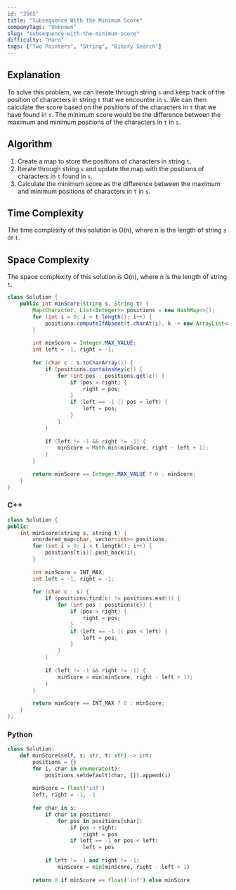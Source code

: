 ```yaml
---
id: "2565"
title: "Subsequence With the Minimum Score"
companyTags: "Unknown"
slug: "subsequence-with-the-minimum-score"
difficulty: "Hard"
tags: ["Two Pointers", "String", "Binary Search"]
---
```


## Explanation
To solve this problem, we can iterate through string `s` and keep track of the position of characters in string `t` that we encounter in `s`. We can then calculate the score based on the positions of the characters in `t` that we have found in `s`. The minimum score would be the difference between the maximum and minimum positions of the characters in `t` in `s`.

## Algorithm
1. Create a map to store the positions of characters in string `t`.
2. Iterate through string `s` and update the map with the positions of characters in `t` found in `s`.
3. Calculate the minimum score as the difference between the maximum and minimum positions of characters in `t` in `s`.

## Time Complexity
The time complexity of this solution is O(n), where n is the length of string `s` or `t`.

## Space Complexity
The space complexity of this solution is O(n), where n is the length of string `t`.
```java
class Solution {
    public int minScore(String s, String t) {
        Map<Character, List<Integer>> positions = new HashMap<>();
        for (int i = 0; i < t.length(); i++) {
            positions.computeIfAbsent(t.charAt(i), k -> new ArrayList<>()).add(i);
        }
        
        int minScore = Integer.MAX_VALUE;
        int left = -1, right = -1;
        
        for (char c : s.toCharArray()) {
            if (positions.containsKey(c)) {
                for (int pos : positions.get(c)) {
                    if (pos > right) {
                        right = pos;
                    }
                    if (left == -1 || pos < left) {
                        left = pos;
                    }
                }
            }
            
            if (left != -1 && right != -1) {
                minScore = Math.min(minScore, right - left + 1);
            }
        }
        
        return minScore == Integer.MAX_VALUE ? 0 : minScore;
    }
}
```

### C++
```cpp
class Solution {
public:
    int minScore(string s, string t) {
        unordered_map<char, vector<int>> positions;
        for (int i = 0; i < t.length(); i++) {
            positions[t[i]].push_back(i);
        }
        
        int minScore = INT_MAX;
        int left = -1, right = -1;
        
        for (char c : s) {
            if (positions.find(c) != positions.end()) {
                for (int pos : positions[c]) {
                    if (pos > right) {
                        right = pos;
                    }
                    if (left == -1 || pos < left) {
                        left = pos;
                    }
                }
            }
            
            if (left != -1 && right != -1) {
                minScore = min(minScore, right - left + 1);
            }
        }
        
        return minScore == INT_MAX ? 0 : minScore;
    }
};
```

### Python
```python
class Solution:
    def minScore(self, s: str, t: str) -> int:
        positions = {}
        for i, char in enumerate(t):
            positions.setdefault(char, []).append(i)
        
        minScore = float('inf')
        left, right = -1, -1
        
        for char in s:
            if char in positions:
                for pos in positions[char]:
                    if pos > right:
                        right = pos
                    if left == -1 or pos < left:
                        left = pos
            
            if left != -1 and right != -1:
                minScore = min(minScore, right - left + 1)
        
        return 0 if minScore == float('inf') else minScore
```